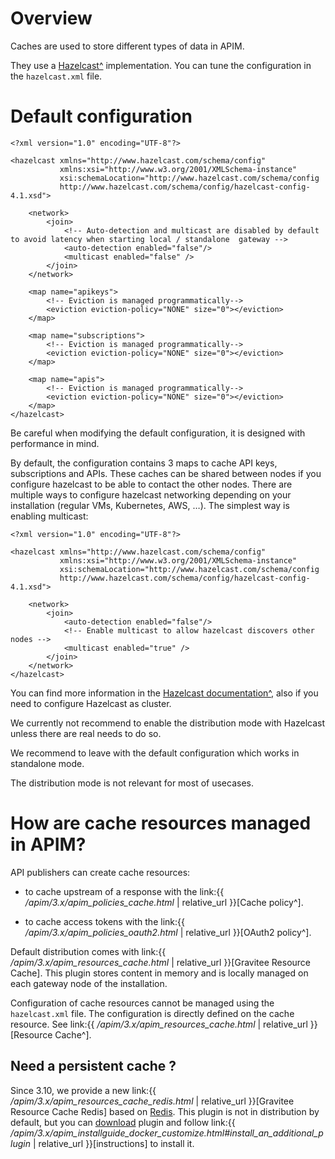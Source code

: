 # Overview

Caches are used to store different types of data in APIM.

They use a
[Hazelcast^](https://docs.hazelcast.org/docs/rn/index.html#3-12-12)
implementation. You can tune the configuration in the `hazelcast.xml`
file.

# Default configuration

    <?xml version="1.0" encoding="UTF-8"?>

    <hazelcast xmlns="http://www.hazelcast.com/schema/config"
               xmlns:xsi="http://www.w3.org/2001/XMLSchema-instance"
               xsi:schemaLocation="http://www.hazelcast.com/schema/config
               http://www.hazelcast.com/schema/config/hazelcast-config-4.1.xsd">

        <network>
            <join>
                <!-- Auto-detection and multicast are disabled by default to avoid latency when starting local / standalone  gateway -->
                <auto-detection enabled="false"/>
                <multicast enabled="false" />
            </join>
        </network>

        <map name="apikeys">
            <!-- Eviction is managed programmatically-->
            <eviction eviction-policy="NONE" size="0"></eviction>
        </map>

        <map name="subscriptions">
            <!-- Eviction is managed programmatically-->
            <eviction eviction-policy="NONE" size="0"></eviction>
        </map>

        <map name="apis">
            <!-- Eviction is managed programmatically-->
            <eviction eviction-policy="NONE" size="0"></eviction>
        </map>
    </hazelcast>

Be careful when modifying the default configuration, it is designed with
performance in mind.

By default, the configuration contains 3 maps to cache API keys,
subscriptions and APIs. These caches can be shared between nodes if you
configure hazelcast to be able to contact the other nodes. There are
multiple ways to configure hazelcast networking depending on your
installation (regular VMs, Kubernetes, AWS, …). The simplest way is
enabling multicast:

    <?xml version="1.0" encoding="UTF-8"?>

    <hazelcast xmlns="http://www.hazelcast.com/schema/config"
               xmlns:xsi="http://www.w3.org/2001/XMLSchema-instance"
               xsi:schemaLocation="http://www.hazelcast.com/schema/config
               http://www.hazelcast.com/schema/config/hazelcast-config-4.1.xsd">

        <network>
            <join>
                <auto-detection enabled="false"/>
                <!-- Enable multicast to allow hazelcast discovers other nodes -->
                <multicast enabled="true" />
            </join>
        </network>
    </hazelcast>

You can find more information in the [Hazelcast
documentation^](https://docs.hazelcast.org/docs), also if you need to
configure Hazelcast as cluster.

We currently not recommend to enable the distribution mode with
Hazelcast unless there are real needs to do so.

We recommend to leave with the default configuration which works in
standalone mode.

The distribution mode is not relevant for most of usecases.

# How are cache resources managed in APIM?

API publishers can create cache resources:

-   to cache upstream of a response with the link:{{
    */apim/3.x/apim\_policies\_cache.html* | relative\_url }}\[Cache
    policy^\].

-   to cache access tokens with the link:{{
    */apim/3.x/apim\_policies\_oauth2.html* | relative\_url }}\[OAuth2
    policy^\].

Default distribution comes with link:{{
*/apim/3.x/apim\_resources\_cache.html* | relative\_url }}\[Gravitee
Resource Cache\]. This plugin stores content in memory and is locally
managed on each gateway node of the installation.

Configuration of cache resources cannot be managed using the
`hazelcast.xml` file. The configuration is directly defined on the cache
resource. See link:{{ */apim/3.x/apim\_resources\_cache.html* |
relative\_url }}\[Resource Cache^\].

## Need a persistent cache ?

Since 3.10, we provide a new link:{{
*/apim/3.x/apim\_resources\_cache\_redis.html* | relative\_url
}}\[Gravitee Resource Cache Redis\] based on
[Redis](https://redis.io/documentation). This plugin is not in
distribution by default, but you can
[download](https://download.gravitee.io/#graviteeio-apim/plugins/resources/gravitee-resource-cache-redis/)
plugin and follow link:{{
*/apim/3.x/apim\_installguide\_docker\_customize.html#install\_an\_additional\_plugin*
| relative\_url }}\[instructions\] to install it.
